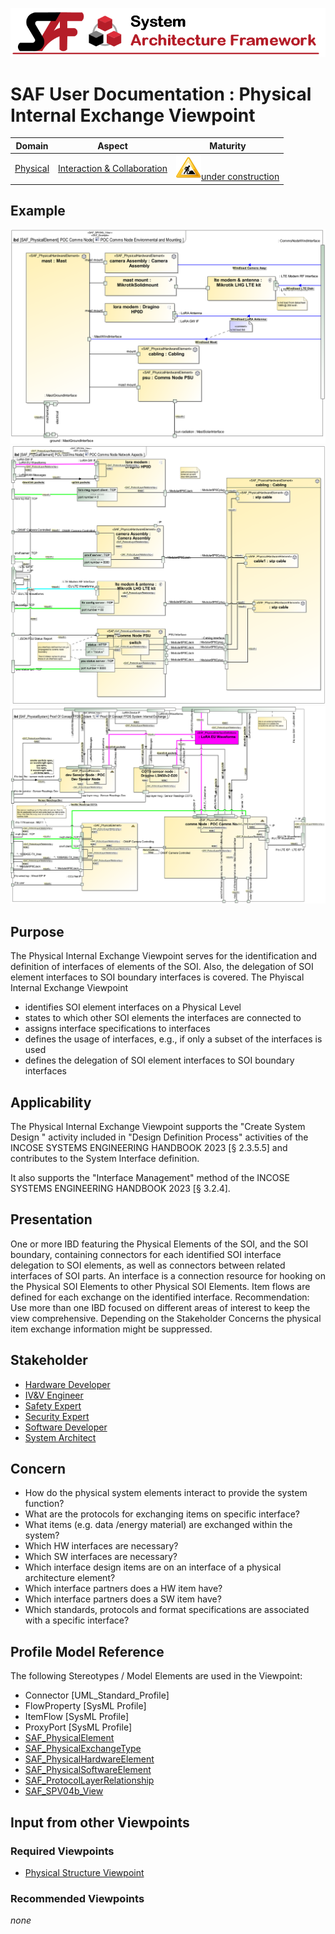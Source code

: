 ![System Architecture Framework](../diagrams/Banner_SAF.png)
# SAF User Documentation : Physical Internal Exchange Viewpoint
|**Domain**|**Aspect**|**Maturity**|
| --- | --- | --- |
|[Physical](../domains.md#Domain-Physical)|[Interaction & Collaboration](../aspects.md#Aspect-Interaction-&-Collaboration)|![Under Construction](../diagrams/Under_construction_icon-yellow.svg )[under construction](../using-saf/maturity.md#under-construction)|
## Example
![Physical-Internal-Exchange-Viewpoint-primary-example.svg](../diagrams/vp-examples/Physical-Internal-Exchange-Viewpoint-primary-example.svg)
![Physical-Internal-Exchange-Viewpoint-primary-example-1.svg](../diagrams/vp-examples/Physical-Internal-Exchange-Viewpoint-primary-example-1.svg)
![Physical-Internal-Exchange-Viewpoint-primary-example-2.svg](../diagrams/vp-examples/Physical-Internal-Exchange-Viewpoint-primary-example-2.svg)
## Purpose
The Physical Internal Exchange Viewpoint serves for the identification and definition of interfaces of elements of the SOI. Also, the delegation of SOI element interfaces to SOI boundary interfaces is covered.
The Phyiscal Internal Exchange Viewpoint
* identifies SOI element interfaces on a Physical Level
* states to which other SOI elements the interfaces are connected to
* assigns interface specifications to interfaces
* defines the usage of interfaces, e.g., if only a subset of the interfaces is used 
* defines the delegation of SOI element interfaces to SOI boundary interfaces
## Applicability
The Physical Internal Exchange Viewpoint supports the "Create System Design " activity included in "Design Definition Process" activities of the INCOSE SYSTEMS ENGINEERING HANDBOOK 2023 [§ 2.3.5.5] and contributes to the System Interface definition.

It also supports the "Interface Management" method of the INCOSE SYSTEMS ENGINEERING HANDBOOK 2023 [§ 3.2.4].
## Presentation
One or more IBD featuring the Physical Elements of the SOI, and the SOI boundary, containing connectors for each identified SOI interface delegation to SOI elements, as well as connectors between related interfaces of SOI parts. An interface is a connection resource for hooking on the Physical SOI Elements to other Physical SOI Elements. Item flows are defined for each exchange on the identified interface.  Recommendation: Use more than one IBD focused on different areas of interest to keep the view comprehensive. Depending on the Stakeholder Concerns the physical item exchange information might be suppressed.

## Stakeholder
* [Hardware Developer](../stakeholders.md#Hardware-Developer)
* [IV&V Engineer](../stakeholders.md#IV&V-Engineer)
* [Safety Expert](../stakeholders.md#Safety-Expert)
* [Security Expert](../stakeholders.md#Security-Expert)
* [Software Developer](../stakeholders.md#Software-Developer)
* [System Architect](../stakeholders.md#System-Architect)
## Concern
* How do the physical system elements interact to provide the system function?
* What are the protocols for exchanging items on specific interface?
* What items (e.g.  data /energy material) are exchanged within the system?
* Which HW interfaces are necessary?
* Which SW interfaces are necessary?
* Which interface design items are on an interface of a physical architecture element?
* Which interface partners does a HW item have?
* Which interface partners does a SW item have?
* Which standards, protocols and format specifications are associated with a specific interface?
## Profile Model Reference
The following Stereotypes / Model Elements are used in the Viewpoint:
* Connector [UML_Standard_Profile]
* FlowProperty [SysML Profile]
* ItemFlow [SysML Profile]
* ProxyPort [SysML Profile]
* [SAF_PhysicalElement](../stereotypes.md#SAF_PhysicalElement)
* [SAF_PhysicalExchangeType](../stereotypes.md#SAF_PhysicalExchangeType)
* [SAF_PhysicalHardwareElement](../stereotypes.md#SAF_PhysicalHardwareElement)
* [SAF_PhysicalSoftwareElement](../stereotypes.md#SAF_PhysicalSoftwareElement)
* [SAF_ProtocolLayerRelationship](../stereotypes.md#SAF_ProtocolLayerRelationship)
* [SAF_SPV04b_View](../stereotypes.md#SAF_SPV04b_View)
## Input from other Viewpoints
### Required Viewpoints
* [Physical Structure Viewpoint](Physical-Structure-Viewpoint.md)
### Recommended Viewpoints
*none*
